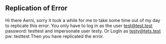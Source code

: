 ## Replication of Error

Hi there Aerni, sorry it took a while for me to take some time out of my day to replicate this error. You only have to log in as the user test@test.test password: testtest and impersonate user testy. Or LogIn as testy@tets.test pw: testtest Then you have replicated the error.
